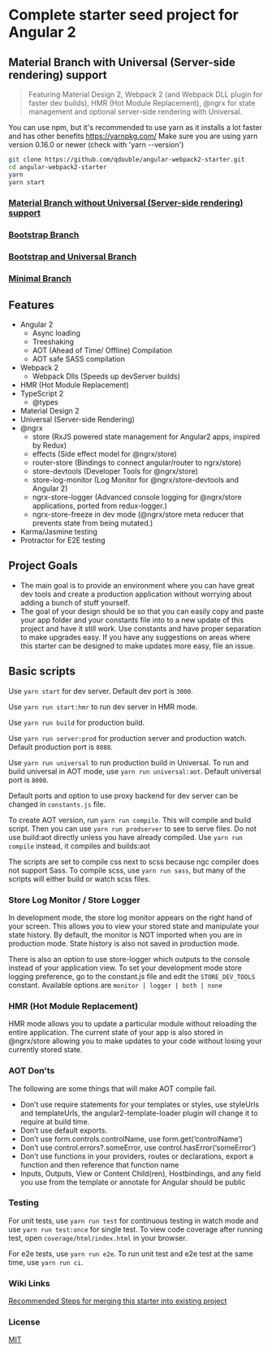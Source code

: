 # Complete starter seed project for Angular 2

## Material Branch with Universal (Server-side rendering) support

> Featuring Material Design 2, Webpack 2 (and Webpack DLL plugin for faster dev builds), HMR (Hot Module Replacement), @ngrx for state management and optional server-side rendering with Universal.

You can use npm, but it's recommended to use yarn as it installs a lot faster and has other benefits https://yarnpkg.com/
Make sure you are using yarn version 0.16.0 or newer (check with 'yarn --version')

```bash
git clone https://github.com/qdouble/angular-webpack2-starter.git
cd angular-webpack2-starter
yarn
yarn start
```

### [Material Branch without Universal (Server-side rendering) support](https://github.com/qdouble/angular-webpack2-starter/tree/no-universal-support)

### [Bootstrap Branch](https://github.com/qdouble/angular-webpack2-starter/tree/bootstrap)

### [Bootstrap and Universal Branch](https://github.com/qdouble/angular-webpack2-starter/tree/bootstrap-and-universal)

### [Minimal Branch](https://github.com/qdouble/angular-webpack2-starter/tree/minimal)

## Features

* Angular 2
  * Async loading
  * Treeshaking
  * AOT (Ahead of Time/ Offline) Compilation
  * AOT safe SASS compilation
* Webpack 2
  * Webpack Dlls (Speeds up devServer builds)
* HMR (Hot Module Replacement)
* TypeScript 2
  * @types
* Material Design 2
* Universal (Server-side Rendering)
* @ngrx
  * store (RxJS powered state management for Angular2 apps, inspired by Redux)
  * effects (Side effect model for @ngrx/store)
  * router-store (Bindings to connect angular/router to ngrx/store)
  * store-devtools (Developer Tools for @ngrx/store)
  * store-log-monitor (Log Monitor for @ngrx/store-devtools and Angular 2)
  * ngrx-store-logger (Advanced console logging for @ngrx/store applications, ported from redux-logger.)
  * ngrx-store-freeze in dev mode (@ngrx/store meta reducer that prevents state from being mutated.)
* Karma/Jasmine testing
* Protractor for E2E testing

## Project Goals

* The main goal is to provide an environment where you can have great dev tools and create a production application without worrying about adding a bunch of stuff yourself.
* The goal of your design should be so that you can easily copy and paste your app folder and your constants file into to a new update of this project and have it still work. Use constants and have proper separation to make upgrades easy. If you have any suggestions on areas where this starter can be designed to make updates more easy, file an issue.

## Basic scripts

Use `yarn start` for dev server. Default dev port is `3000`.

Use `yarn run start:hmr` to run dev server in HMR mode.

Use `yarn run build` for production build.

Use `yarn run server:prod` for production server and production watch. Default production port is `8088`.

Use `yarn run universal` to run production build in Universal. To run and build universal in AOT mode, use
`yarn run universal:aot`. Default universal port is `8000`.

Default ports and option to use proxy backend for dev server can be changed in `constants.js` file.

To create AOT version, run `yarn run compile`. This will compile and build script.
Then you can use `yarn run prodserver` to see to serve files.
Do not use build:aot directly unless you have already compiled.
Use `yarn run compile` instead, it compiles and builds:aot

The scripts are set to compile css next to scss because ngc compiler does not support Sass.
To compile scss, use `yarn run sass`, but many of the scripts will either build or watch scss files.

### Store Log Monitor / Store Logger

In development mode, the store log monitor appears on the right hand of your screen. This allows
you to view your stored state and manipulate your state history. By default, the monitor is NOT imported
when you are in production mode. State history is also not saved in production mode.

There is also an option to use store-logger which outputs to the console instead of your application view.
To set your development mode store logging preference, go to the constant.js file and edit the `STORE_DEV_TOOLS` constant.
Available options are `monitor | logger | both | none`

### HMR (Hot Module Replacement)

HMR mode allows you to update a particular module without reloading the entire application.
The current state of your app is also stored in @ngrx/store allowing you to make updates to your
code without losing your currently stored state.

### AOT  Don'ts

The following are some things that will make AOT compile fail.

- Don’t use require statements for your templates or styles, use styleUrls and templateUrls, the angular2-template-loader plugin will change it to require at build time.
- Don’t use default exports.
- Don’t use form.controls.controlName, use form.get(‘controlName’)
- Don’t use control.errors?.someError, use control.hasError(‘someError’)
- Don’t use functions in your providers, routes or declarations, export a function and then reference that function name
- Inputs, Outputs, View or Content Child(ren), Hostbindings, and any field you use from the template or annotate for Angular should be public

### Testing

For unit tests, use `yarn run test` for continuous testing in watch mode and use
`yarn run test:once` for single test. To view code coverage after running test, open `coverage/html/index.html` in your browser.

For e2e tests, use `yarn run e2e`. To run unit test and e2e test at the same time, use `yarn run ci`.

### Wiki Links

[Recommended Steps for merging this starter into existing project](https://github.com/qdouble/angular-webpack2-starter/wiki/Recommended-Steps-for-Merging-Starter-into-Existing-Project)

### License

[MIT](https://github.com/qdouble/angular-webpack2-starter/blob/master/LICENSE)
